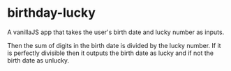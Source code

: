 # birthday-lucky
A vanillaJS app that takes the user's birth date and lucky number as inputs.

Then the sum of digits in the birth date is divided by the lucky number. If it is perfectly divisible then it outputs the birth date as lucky and if not the birth date as unlucky.

